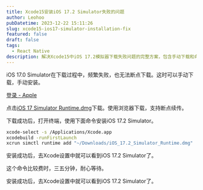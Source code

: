```yaml
---
title: Xcode15安装iOS 17.2 Simulator失败的问题
author: Leohoo
pubDatetime: 2023-12-22 15:11:26
slug: xcode15-ios17-simulator-installation-fix
featured: false
draft: false
tags:
  - React Native
description: 解决Xcode15中iOS 17.2模拟器下载失败问题的完整方案，包含手动下载和命令行安装步骤。
---
```


iOS 17.0 Simulator在下载过程中，频繁失败，也无法断点下载。这时可以手动下载，手动安装。

[登录 - Apple](https://developer.apple.com/download/all/)

点击[iOS 17 Simulator Runtime.dmg](https://download.developer.apple.com/Developer_Tools/iOS_17_Simulator_Runtime/iOS_17_Simulator_Runtime.dmg)下载。使用浏览器下载，支持断点续传。

下载成功后，打开终端，使用下面命令安装iOS 17.2 Simulator。

```bash
xcode-select -s /Applications/Xcode.app
xcodebuild -runFirstLaunch
xcrun simctl runtime add "~/Downloads/iOS_17.2_Simulator_Runtime.dmg"

```

安装成功后，去Xcode设置中就可以看到iOS 17.2 Simulator了。

这个命令比较费时，三五分钟，耐心等待。

安装成功后，去Xcode设置中就可以看到iOS 17.2 Simulator了。
